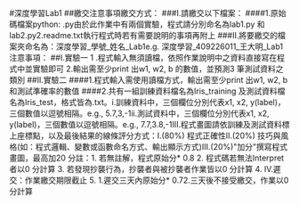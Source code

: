 #深度學習Lab1 
##繳交注意事項繳交方式：
###I.請繳交以下檔案：
####1.原始碼檔案python: .py由於此作業中有兩個實驗，程式請分別命名為lab1.py 和lab2.py2.readme.txt執行程式時若有需要說明的事項再附上
###II.將要繳交的檔案夾命名為：深度學習_學號_姓名_Lab1e.g. 深度學習_409226011_王大明_Lab1注意事項：
##I.實驗一
1 .程式輸入無須讀檔，依照作業說明中之資料直接寫在程式中並實驗即可
2.輸出需至少print 出w1, w2, b 的數值，並預測3 筆測試資料之類別
##II.實驗二
####1.程式輸入需使用讀檔方式，輸出需至少print 出w1, w2, b 和測試準確率的數值
####2.共有一組訓練資料檔名為Iris_training 及測試資料檔名為Iris_test，格式皆為.txt。i.訓練資料中，三個欄位分別代表x1, x2, y(label)，三個數值以逗號相隔。e.g., 5.7,3,-1ii.測試資料中，三個欄位分別代表x1, x2, y(label)，三個數值以逗號相隔。e.g., 7.7,3.8,-1III.程式畫圖請依訓練及測試資料標上座標點，以及最後結果的線條評分方式：I.(80%) 程式正確性II.(20%) 技巧與風格(如：程式邏輯、變數或函數命名方式、輸出顯示方式)III.(20%)"加分"撰寫程式畫圖，最高加20 分註：1. 若無註解，程式原始分* 0.8
2. 程式碼若無法Interpret者以0 分計算
3. 若發現抄襲行為，抄襲者與被抄襲者作業皆以0 分計算
4. IV.遲交：作業繳交期限截止
5. 1.遲交三天內原始分* 0.72.三天後不接受繳交，作業以0 分計算
